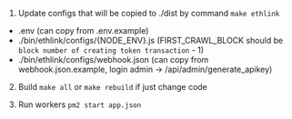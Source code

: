 1. Update configs that will be copied to ./dist by command `make ethlink`
- .env (can copy from .env.example)
- ./bin/ethlink/configs/{NODE_ENV}.js (FIRST_CRAWL_BLOCK should be `block number of creating token transaction` - 1)
- ./bin/ethlink/configs/webhook.json (can copy from webhook.json.example, login admin -> /api/admin/generate_apikey)

2. Build
`make all`
or
`make rebuild` if just change code

3. Run workers
`pm2 start app.json`

